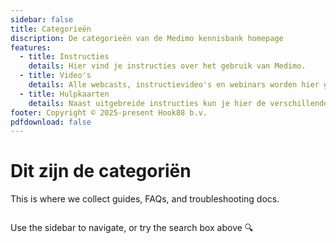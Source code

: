 ```yaml
---
sidebar: false
title: Categorieën
discription: De categorieën van de Medimo kennisbank homepage
features:
  - title: Instructies
    details: Hier vind je instructies over het gebruik van Medimo.
  - title: Video's
    details: Alle webcasts, instructievideo's en webinars worden hier gepost.
  - title: Hulpkaarten
    details: Naast uitgebreide instructies kun je hier de verschillende hulpkaarten nagaan.
footer: Copyright © 2025-present Hook88 b.v.
pdfdownload: false
---
```


<script setup>
import CategoryLink from '@source/.vuepress/components/CategoryLink.vue'

</script>

# Dit zijn de categoriën

This is where we collect guides, FAQs, and troubleshooting docs.

<ul class="category-container">
    <li><CategoryLink title="Installatie" discription="Instructies voor instaleren van de TDR" url="./../../toedienregistratie/installation.html" /></li>
    <li><CategoryLink title="First steps" discription="DE eerste stappen." url="./../../toedienregistratie/first-steps.html" /></li>
</ul>

Use the sidebar to navigate, or try the search box above 🔍

<style scoped>
    .category-container {
        list-style-type: none;
        display: grid;
        grid-template-columns: 1fr 1fr;
        gap: 1rem; 
        padding: 0;
    }
</style>
